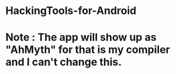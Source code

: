 # HackingTools-for-Android
# Note : The app will show up as "AhMyth" for that is my compiler and I can't change this.
